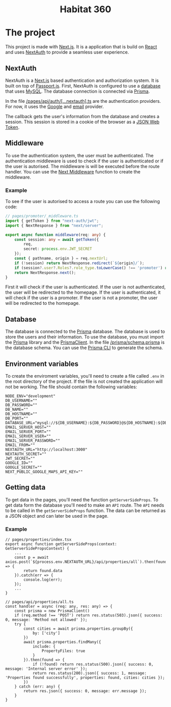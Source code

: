 <h1 align="center">Habitat 360</h1>

# The project
This project is made with [Next.js](https://nextjs.org/). It is a application that is build on [React](https://reactjs.org/) and uses [NextAuth](https://next-auth.js.org/) to provide a seamless user experience.

## NextAuth
NextAuth is a [Next.js](https://nextjs.org/) based authentication and authorization system. It is built on top of [Passport.js](https://www.passportjs.org/). First, NextAuth is configured to use a [database](https://next-auth.js.org/adapters/prisma) that uses [MySQL](https://www.mysql.com/). The database connection is connected via [Prisma](https://www.prisma.io/).

In the file [/pages/api/auth/[...nextauth].ts](https://github.com/NSMNIA/habitat/blob/main/pages/api/auth/%5B...nextauth%5D.ts) are the authentication providers. For now, it uses the [Google](https://next-auth.js.org/providers/google) and [email](https://next-auth.js.org/providers/email) provider.

The callback gets the user's information from the database and creates a session. This session is stored in a cookie of the browser as a [JSON Web Token](https://jwt.io/).

## Middleware
To use the authentication system, the user must be authenticated. The authentication middleware is used to check if the user is authenticated or if the user is autorised. The middleware is will be executed before the route handler. You can use the [Next Middleware](https://nextjs.org/docs/advanced-features/middleware) function to create the middleware.

### Example
To see if the user is autorised to access a route you can use the following code:
```typescript
// pages/promoter/_middleware.ts
import { getToken } from "next-auth/jwt";
import { NextResponse } from "next/server";

export async function middleware(req: any) {
    const session: any = await getToken({
        req,
        secret: process.env.JWT_SECRET
    });
    const { pathname, origin } = req.nextUrl;
    if (!session) return NextResponse.redirect(`${origin}/`);
    if (session?.user?.Roles?.role_type.toLowerCase() !== 'promoter') return NextResponse.redirect(`${origin}/`)
    return NextResponse.next();
}
```
First it will check if the user is authenticated. If the user is not authenticated, the user will be redirected to the homepage. If the user is authenticated, it will check if the user is a promoter. If the user is not a promoter, the user will be redirected to the homepage.

## Database
The database is connected to the [Prisma](https://www.prisma.io/) database. The database is used to store the users and their information. To use the database, you must import the [Prisma](https://www.prisma.io/) library and the [PrismaClient](https://www.prisma.io/docs/reference/tools-and-interfaces/prisma-client/). In the file [/prisma/schema.prisma](https://github.com/NSMNIA/habitat/blob/main/prisma/schema.prisma) is the database schema. You can use the [Prisma CLI](https://www.prisma.io/docs/reference/api-reference/command-reference) to generate the schema.

## Environment variables
To create the enviroment variables, you'll need to create a file called `.env` in the root directory of the project. If the file is not created the application will not be working. The file should contain the following variables:
```dotenv
NODE_ENV="development"
DB_USERNAME=""
DB_PASSWORD=""
DB_NAME=""
DB_HOSTNAME=""
DB_PORT=""
DATABASE_URL="mysql://${DB_USERNAME}:${DB_PASSWORD}@${DB_HOSTNAME}:${DB_PORT}/${DB_NAME}";
EMAIL_SERVER_HOST=""
EMAIL_SERVER_PORT=""
EMAIL_SERVER_USER=""
EMAIL_SERVER_PASSWORD=""
EMAIL_FROM=""
NEXTAUTH_URL="http://localhost:3000"
NEXTAUTH_SECRET=""
JWT_SECRET=""
GOOGLE_ID=""
GOOGLE_SECRET=""
NEXT_PUBLIC_GOOGLE_MAPS_API_KEY=""
```

## Getting data
To get data in the pages, you'll need the function `getServerSideProps`. To get data form the database you'll need to make an `API` route. The `API` needs to be called in the `getServerSideProps` function. The data can be returned as a JSON object and can later be used in the page.

### Example
```tsx
// pages/properties/index.tsx
export async function getServerSideProps(context: GetServerSidePropsContext) {
    ...
    const p = await axios.post(`${process.env.NEXTAUTH_URL}/api/properties/all`).then(found => {
        return found.data
    }).catch(err => {
        console.log(err);
    });
    ...
}
```
```tsx
// pages/api/properties/all.ts
const handler = async (req: any, res: any) => {
    const prisma = new PrismaClient()
    if (req.method !== 'POST') return res.status(503).json({ success: 0, message: 'Method not allowed' });
    try {
        const cities = await prisma.properties.groupBy({
            by: ['city']
        })
        await prisma.properties.findMany({
            include: {
                PropertyFiles: true
            }
        }).then(found => {
            if (!found) return res.status(500).json({ success: 0, message: 'Internal server error' });
            return res.status(200).json({ success: 1, message: 'Properties found successfully', properties: found, cities: cities });
        })
    } catch (err: any) {
        return res.json({ success: 0, message: err.message });
    }
}
```